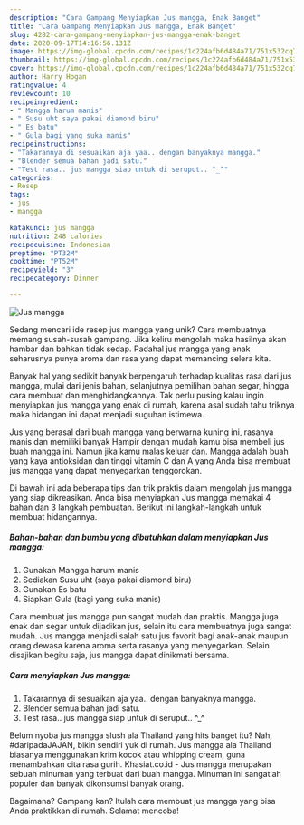 ```yaml
---
description: "Cara Gampang Menyiapkan Jus mangga, Enak Banget"
title: "Cara Gampang Menyiapkan Jus mangga, Enak Banget"
slug: 4282-cara-gampang-menyiapkan-jus-mangga-enak-banget
date: 2020-09-17T14:16:56.131Z
image: https://img-global.cpcdn.com/recipes/1c224afb6d484a71/751x532cq70/jus-mangga-foto-resep-utama.jpg
thumbnail: https://img-global.cpcdn.com/recipes/1c224afb6d484a71/751x532cq70/jus-mangga-foto-resep-utama.jpg
cover: https://img-global.cpcdn.com/recipes/1c224afb6d484a71/751x532cq70/jus-mangga-foto-resep-utama.jpg
author: Harry Hogan
ratingvalue: 4
reviewcount: 10
recipeingredient:
- " Mangga harum manis"
- " Susu uht saya pakai diamond biru"
- " Es batu"
- " Gula bagi yang suka manis"
recipeinstructions:
- "Takarannya di sesuaikan aja yaa.. dengan banyaknya mangga."
- "Blender semua bahan jadi satu."
- "Test rasa.. jus mangga siap untuk di seruput.. ^_^"
categories:
- Resep
tags:
- jus
- mangga

katakunci: jus mangga 
nutrition: 248 calories
recipecuisine: Indonesian
preptime: "PT32M"
cooktime: "PT52M"
recipeyield: "3"
recipecategory: Dinner

---
```



![Jus mangga](https://img-global.cpcdn.com/recipes/1c224afb6d484a71/751x532cq70/jus-mangga-foto-resep-utama.jpg)

Sedang mencari ide resep jus mangga yang unik? Cara membuatnya memang susah-susah gampang. Jika keliru mengolah maka hasilnya akan hambar dan bahkan tidak sedap. Padahal jus mangga yang enak seharusnya punya aroma dan rasa yang dapat memancing selera kita.

Banyak hal yang sedikit banyak berpengaruh terhadap kualitas rasa dari jus mangga, mulai dari jenis bahan, selanjutnya pemilihan bahan segar, hingga cara membuat dan menghidangkannya. Tak perlu pusing kalau ingin menyiapkan jus mangga yang enak di rumah, karena asal sudah tahu triknya maka hidangan ini dapat menjadi suguhan istimewa.

Jus yang berasal dari buah mangga yang berwarna kuning ini, rasanya manis dan memiliki banyak Hampir dengan mudah kamu bisa membeli jus buah mangga ini. Namun jika kamu malas keluar dan. Mangga adalah buah yang kaya antioksidan dan tinggi vitamin C dan A yang Anda bisa membuat jus mangga yang dapat menyegarkan tenggorokan.


Di bawah ini ada beberapa tips dan trik praktis dalam mengolah jus mangga yang siap dikreasikan. Anda bisa menyiapkan Jus mangga memakai 4 bahan dan 3 langkah pembuatan. Berikut ini langkah-langkah untuk membuat hidangannya.

<!--inarticleads1-->

##### Bahan-bahan dan bumbu yang dibutuhkan dalam menyiapkan Jus mangga:

1. Gunakan  Mangga harum manis
1. Sediakan  Susu uht (saya pakai diamond biru)
1. Gunakan  Es batu
1. Siapkan  Gula (bagi yang suka manis)


Cara membuat jus mangga pun sangat mudah dan praktis. Mangga juga enak dan segar untuk dijadikan jus, selain itu cara membuatnya juga sangat mudah. Jus mangga menjadi salah satu jus favorit bagi anak-anak maupun orang dewasa karena aroma serta rasanya yang menyegarkan. Selain disajikan begitu saja, jus mangga dapat dinikmati bersama. 

<!--inarticleads2-->

##### Cara menyiapkan Jus mangga:

1. Takarannya di sesuaikan aja yaa.. dengan banyaknya mangga.
1. Blender semua bahan jadi satu.
1. Test rasa.. jus mangga siap untuk di seruput.. ^_^


Belum nyoba jus mangga slush ala Thailand yang hits banget itu? Nah, #daripadaJAJAN, bikin sendiri yuk di rumah. Jus mangga ala Thailand biasanya menggunakan krim kocok atau whipping cream, guna menambahkan cita rasa gurih. Khasiat.co.id - Jus mangga merupakan sebuah minuman yang terbuat dari buah mangga. Minuman ini sangatlah populer dan banyak dikonsumsi banyak orang. 

Bagaimana? Gampang kan? Itulah cara membuat jus mangga yang bisa Anda praktikkan di rumah. Selamat mencoba!
